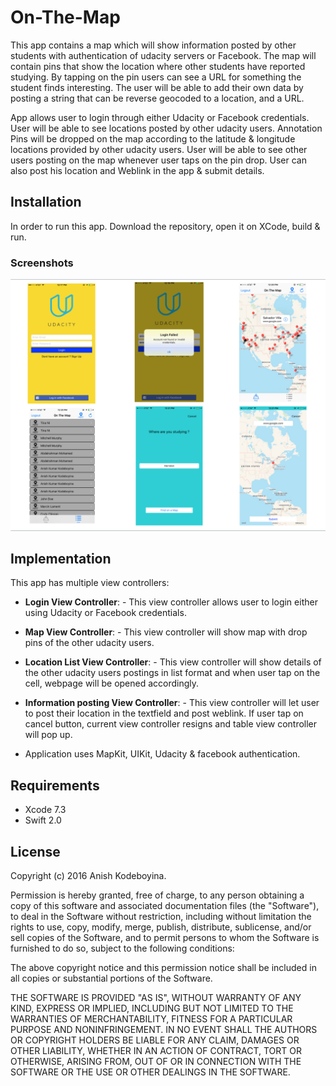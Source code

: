 # On-The-Map

This app contains a map which will show information posted by other students with authentication of udacity servers or Facebook. The map will contain pins that show the location where other students have reported studying. By tapping on the pin users can see a URL for something the student finds interesting. The user will be able to add their own data by posting a string that can be reverse geocoded to a location, and a URL.

App allows user to login through either Udacity or Facebook credentials. User will be able to see locations posted by other udacity users. Annotation Pins will be dropped on the map according to the latitude & longitude locations provided by other udacity users. User will be able to see other users posting on the map whenever user taps on the pin drop. User can also post his location and Weblink in the app & submit details.    


## Installation
In order to run this app. Download the repository, open it on XCode, build & run.


### Screenshots
![alt tag](https://github.com/kak2008/On-The-Map/blob/master/Screen%20shots/Screen%20Shot.png)

## Implementation
This app has multiple view controllers:

- __Login View Controller__: - This view controller allows user to login either using Udacity or Facebook credentials. 

- __Map View Controller__: - This view controller will show map with drop pins of the other udacity users.   

- __Location List View Controller__: - This view controller will show details of the other udacity users postings in list format and when user tap on the cell, webpage will be opened accordingly.
 
- __Information posting View Controller__: - This view controller will let user to post their location in the textfield and post weblink. If user tap on cancel button, current view controller resigns and table view controller will pop up. 

- Application uses MapKit, UIKit, Udacity & facebook authentication.

## Requirements
* Xcode 7.3
* Swift 2.0

## License
Copyright (c) 2016 Anish Kodeboyina.

Permission is hereby granted, free of charge, to any person obtaining a copy of this software and associated documentation files (the "Software"), to deal in the Software without restriction, including without limitation the rights to use, copy, modify, merge, publish, distribute, sublicense, and/or sell copies of the Software, and to permit persons to whom the Software is furnished to do so, subject to the following conditions:

The above copyright notice and this permission notice shall be included in all copies or substantial portions of the Software.

THE SOFTWARE IS PROVIDED "AS IS", WITHOUT WARRANTY OF ANY KIND, EXPRESS OR IMPLIED, INCLUDING BUT NOT LIMITED TO THE WARRANTIES OF MERCHANTABILITY, FITNESS FOR A PARTICULAR PURPOSE AND NONINFRINGEMENT. IN NO EVENT SHALL THE AUTHORS OR COPYRIGHT HOLDERS BE LIABLE FOR ANY CLAIM, DAMAGES OR OTHER LIABILITY, WHETHER IN AN ACTION OF CONTRACT, TORT OR OTHERWISE, ARISING FROM, OUT OF OR IN CONNECTION WITH THE SOFTWARE OR THE USE OR OTHER DEALINGS IN THE SOFTWARE.
